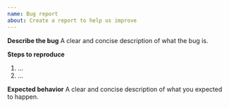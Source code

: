 ```yaml
---
name: Bug report
about: Create a report to help us improve
---
```


**Describe the bug**
A clear and concise description of what the bug is.

**Steps to reproduce**
1. …
2. …

**Expected behavior**
A clear and concise description of what you expected to happen.

